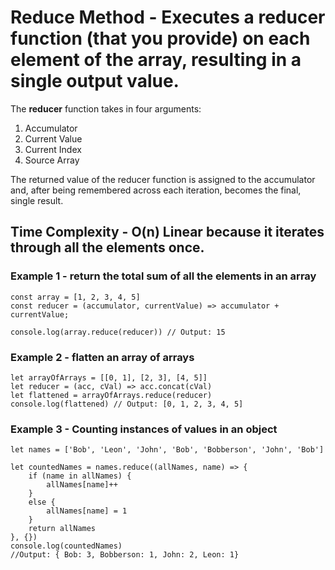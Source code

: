 # Reduce Method - Executes a reducer function (that you provide) on each element of the array, resulting in a single output value.

The **reducer** function takes in four arguments:

1. Accumulator
2. Current Value
3. Current Index
4. Source Array

The returned value of the reducer function is assigned to the accumulator and, after being remembered across each iteration, becomes the final, single result.

## Time Complexity - O(n) Linear because it iterates through all the elements once.

### Example 1 - return the total sum of all the elements in an array

```
const array = [1, 2, 3, 4, 5]
const reducer = (accumulator, currentValue) => accumulator + currentValue;

console.log(array.reduce(reducer)) // Output: 15
```

### Example 2 - flatten an array of arrays

```
let arrayOfArrays = [[0, 1], [2, 3], [4, 5]]
let reducer = (acc, cVal) => acc.concat(cVal)
let flattened = arrayOfArrays.reduce(reducer)
console.log(flattened) // Output: [0, 1, 2, 3, 4, 5]
```

### Example 3 - Counting instances of values in an object

```
let names = ['Bob', 'Leon', 'John', 'Bob', 'Bobberson', 'John', 'Bob']

let countedNames = names.reduce((allNames, name) => {
    if (name in allNames) {
        allNames[name]++
    }
    else {
        allNames[name] = 1
    }
    return allNames
}, {})
console.log(countedNames)
//Output: { Bob: 3, Bobberson: 1, John: 2, Leon: 1}
```
